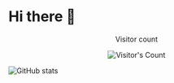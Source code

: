 # Hi there 👋

<div align="center">
  <p>Visitor count</p>
  <img src="https://profile-counter.glitch.me/{USERNAME}/count.svg" alt="Visitor's Count" />
</div>

![GitHub stats](https://github-readme-stats.vercel.app/api?username=anuraghazra&show_icons=true&theme=radical)

